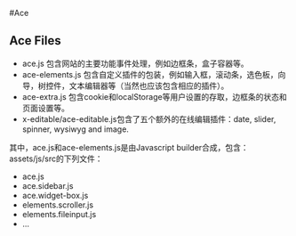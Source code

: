 #Ace

## Ace Files


- ace.js 包含网站的主要功能事件处理，例如边框条，盒子容器等。
- ace-elements.js 包含自定义插件的包装，例如输入框，滚动条，选色板，向导，树控件，文本编辑器等（当然也应该包含相应的插件）。
- ace-extra.js 包含cookie和localStorage等用户设置的存取，边框条的状态和页面设置等。
- x-editable/ace-editable.js包含了五个额外的在线编辑插件：date, slider, spinner, wysiwyg and image.


其中，ace.js和ace-elements.js是由Javascript builder合成，包含：assets/js/src的下列文件：

- ace.js
- ace.sidebar.js
- ace.widget-box.js
- elements.scroller.js
- elements.fileinput.js
- ...
